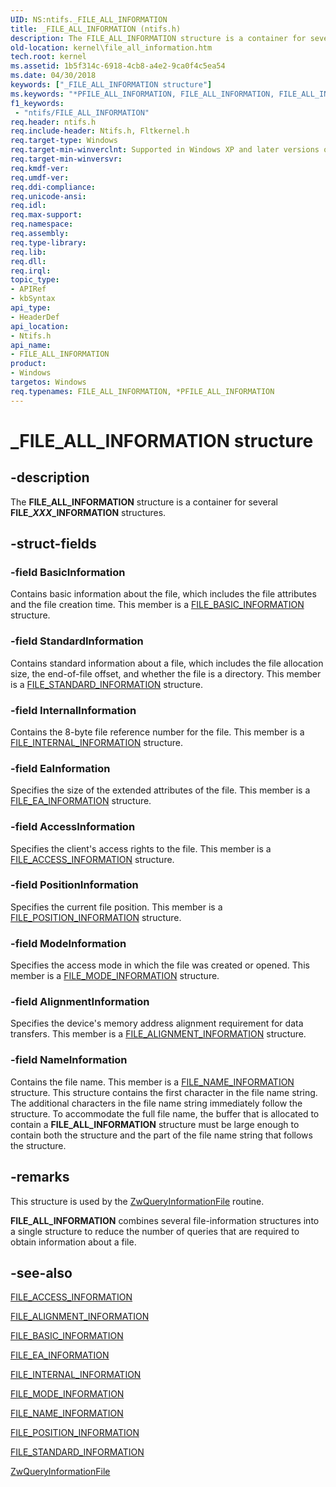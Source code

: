```yaml
---
UID: NS:ntifs._FILE_ALL_INFORMATION
title: _FILE_ALL_INFORMATION (ntifs.h)
description: The FILE_ALL_INFORMATION structure is a container for several FILE_XXX_INFORMATION structures.
old-location: kernel\file_all_information.htm
tech.root: kernel
ms.assetid: 1b5f314c-6918-4cb8-a4e2-9ca0f4c5ea54
ms.date: 04/30/2018
keywords: ["_FILE_ALL_INFORMATION structure"]
ms.keywords: "*PFILE_ALL_INFORMATION, FILE_ALL_INFORMATION, FILE_ALL_INFORMATION structure [Kernel-Mode Driver Architecture], PFILE_ALL_INFORMATION, PFILE_ALL_INFORMATION structure pointer [Kernel-Mode Driver Architecture], _FILE_ALL_INFORMATION, kernel.file_all_information, kstruct_b_24c6b1da-76d1-46a9-838d-bb19af21d6f8.xml, ntifs/FILE_ALL_INFORMATION, ntifs/PFILE_ALL_INFORMATION"
f1_keywords:
 - "ntifs/FILE_ALL_INFORMATION"
req.header: ntifs.h
req.include-header: Ntifs.h, Fltkernel.h
req.target-type: Windows
req.target-min-winverclnt: Supported in Windows XP and later versions of Windows.
req.target-min-winversvr: 
req.kmdf-ver: 
req.umdf-ver: 
req.ddi-compliance: 
req.unicode-ansi: 
req.idl: 
req.max-support: 
req.namespace: 
req.assembly: 
req.type-library: 
req.lib: 
req.dll: 
req.irql: 
topic_type:
- APIRef
- kbSyntax
api_type:
- HeaderDef
api_location:
- Ntifs.h
api_name:
- FILE_ALL_INFORMATION
product:
- Windows
targetos: Windows
req.typenames: FILE_ALL_INFORMATION, *PFILE_ALL_INFORMATION
---
```


# _FILE_ALL_INFORMATION structure


## -description


The <b>FILE_ALL_INFORMATION</b> structure is a container for several <b>FILE_<i>XXX</i>_INFORMATION</b> structures.


## -struct-fields




### -field BasicInformation

Contains basic information about the file, which includes the file attributes and the file creation time. This member is a <a href="https://docs.microsoft.com/windows-hardware/drivers/ddi/wdm/ns-wdm-_file_basic_information">FILE_BASIC_INFORMATION</a> structure. 


### -field StandardInformation

Contains standard information about a file, which includes the file allocation size, the end-of-file offset, and whether the file is a directory. This member is a <a href="https://docs.microsoft.com/windows-hardware/drivers/ddi/wdm/ns-wdm-_file_standard_information">FILE_STANDARD_INFORMATION</a> structure. 


### -field InternalInformation

Contains the 8-byte file reference number for the file. This member is a <a href="https://docs.microsoft.com/windows-hardware/drivers/ddi/ntifs/ns-ntifs-_file_internal_information">FILE_INTERNAL_INFORMATION</a> structure. 


### -field EaInformation

Specifies the size of the extended attributes of the file. This member is a <a href="https://docs.microsoft.com/windows-hardware/drivers/ddi/ntifs/ns-ntifs-_file_ea_information">FILE_EA_INFORMATION</a> structure. 


### -field AccessInformation

Specifies the client's access rights to the file. This member is a <a href="https://docs.microsoft.com/windows-hardware/drivers/ddi/ntifs/ns-ntifs-_file_access_information">FILE_ACCESS_INFORMATION</a> structure. 


### -field PositionInformation

Specifies the current file position. This member is a <a href="https://docs.microsoft.com/windows-hardware/drivers/ddi/wdm/ns-wdm-_file_position_information">FILE_POSITION_INFORMATION</a> structure. 


### -field ModeInformation

Specifies the access mode in which the file was created or opened. This member is a <a href="https://docs.microsoft.com/windows-hardware/drivers/ddi/ntifs/ns-ntifs-_file_mode_information">FILE_MODE_INFORMATION</a> structure. 


### -field AlignmentInformation

Specifies the device's memory address alignment requirement for data transfers. This member is a <a href="https://docs.microsoft.com/windows-hardware/drivers/ddi/ntddk/ns-ntddk-_file_alignment_information">FILE_ALIGNMENT_INFORMATION</a> structure. 


### -field NameInformation

Contains the file name. This member is a <a href="https://docs.microsoft.com/windows-hardware/drivers/ddi/ntddk/ns-ntddk-_file_name_information">FILE_NAME_INFORMATION</a> structure. This structure contains the first character in the file name string. The additional characters in the file name string immediately follow the structure. To accommodate the full file name, the buffer that is allocated to contain a <b>FILE_ALL_INFORMATION</b> structure must be large enough to contain both the structure and the part of the file name string that follows the structure. 


## -remarks



This structure is used by the <a href="https://docs.microsoft.com/windows-hardware/drivers/ddi/ntifs/nf-ntifs-ntqueryinformationfile">ZwQueryInformationFile</a> routine.

<b>FILE_ALL_INFORMATION</b> combines several file-information structures into a single structure to reduce the number of queries that are required to obtain information about a file. 




## -see-also




<a href="https://docs.microsoft.com/windows-hardware/drivers/ddi/ntifs/ns-ntifs-_file_access_information">FILE_ACCESS_INFORMATION</a>



<a href="https://docs.microsoft.com/windows-hardware/drivers/ddi/ntddk/ns-ntddk-_file_alignment_information">FILE_ALIGNMENT_INFORMATION</a>



<a href="https://docs.microsoft.com/windows-hardware/drivers/ddi/wdm/ns-wdm-_file_basic_information">FILE_BASIC_INFORMATION</a>



<a href="https://docs.microsoft.com/windows-hardware/drivers/ddi/ntifs/ns-ntifs-_file_ea_information">FILE_EA_INFORMATION</a>



<a href="https://docs.microsoft.com/windows-hardware/drivers/ddi/ntifs/ns-ntifs-_file_internal_information">FILE_INTERNAL_INFORMATION</a>



<a href="https://docs.microsoft.com/windows-hardware/drivers/ddi/ntifs/ns-ntifs-_file_mode_information">FILE_MODE_INFORMATION</a>



<a href="https://docs.microsoft.com/windows-hardware/drivers/ddi/ntddk/ns-ntddk-_file_name_information">FILE_NAME_INFORMATION</a>



<a href="https://docs.microsoft.com/windows-hardware/drivers/ddi/wdm/ns-wdm-_file_position_information">FILE_POSITION_INFORMATION</a>



<a href="https://docs.microsoft.com/windows-hardware/drivers/ddi/wdm/ns-wdm-_file_standard_information">FILE_STANDARD_INFORMATION</a>



<a href="https://docs.microsoft.com/windows-hardware/drivers/ddi/ntifs/nf-ntifs-ntqueryinformationfile">ZwQueryInformationFile</a>
 

 

